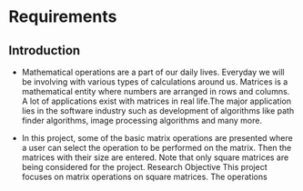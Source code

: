 # Requirements
## Introduction

- Mathematical operations are a part of our daily lives. Everyday we will be involving with various types of calculations around us. Matrices is a mathematical entity where numbers are arranged in rows and columns. A lot of applications exist with matrices in real life.The major application lies in the software industry such as development of algorithms like path finder algorithms, image processing algorithms and many more.

- In this project, some of the basic matrix operations are presented where a user can select the operation to be performed on the matrix. Then the matrices with their size are entered. Note that only square matrices are being considered for the project.
Research
Objective
This project focuses on matrix operations on square matrices. The operations


